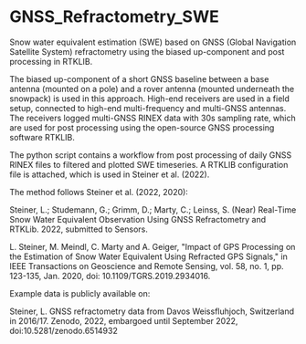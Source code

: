 # GNSS_Refractometry_SWE

Snow water equivalent estimation (SWE) based on GNSS (Global Navigation Satellite System) refractometry using the biased up-component and post processing in RTKLIB.


The biased up-component of a short GNSS baseline between a base antenna (mounted on a pole) and a rover antenna (mounted underneath the snowpack) is used in this approach. High-end receivers are used in a field setup, connected to high-end multi-frequency and multi-GNSS antennas. The receivers logged multi-GNSS RINEX data with 30s sampling rate, which are used for post processing using the open-source GNSS processing software RTKLIB. 


The python script contains a workflow from post processing of daily GNSS RINEX files to filtered and plotted SWE timeseries. A RTKLIB configuration file is attached, which is used in Steiner et al. (2022).


The method follows Steiner et al. (2022, 2020): 

Steiner, L.; Studemann, G.; Grimm, D.; Marty, C.; Leinss, S. (Near) Real-Time Snow Water Equivalent Observation Using GNSS Refractometry and RTKLib. 2022, submitted to Sensors.

L. Steiner, M. Meindl, C. Marty and A. Geiger, "Impact of GPS Processing on the Estimation of Snow Water Equivalent Using Refracted GPS Signals," in IEEE Transactions on Geoscience and Remote Sensing, vol. 58, no. 1, pp. 123-135, Jan. 2020, doi: 10.1109/TGRS.2019.2934016.


Example data is publicly available on:

Steiner, L. GNSS refractometry data from Davos Weissfluhjoch, Switzerland in 2016/17. Zenodo, 2022, embargoed until September 2022, doi:10.5281/zenodo.6514932
